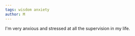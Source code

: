 ```yaml
---
tags: wisdom anxiety
author: M
---
```

I'm very anxious and stressed at all the supervision in my life. 